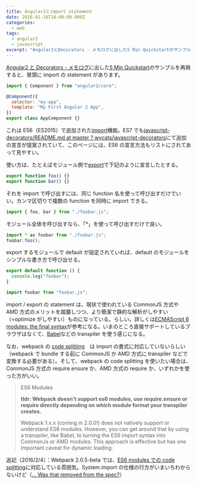 ```yaml
---
title: Angular2とimport statement
date: 2016-01-16T16:00:00.000Z
categories:
  - web
tags:
  - angular2
  - javascript
excerpt: "Angular2とDecorators - メモログに出した5 Min Quickstartのサンプルを再掲すると、冒頭にimportのstatementがあります。"
---
```


[Angular2 と Decorators - メモログ](/blog//2016/01/angular2_with_decorators/)に出した[5 Min Quickstart](https://angular.io/docs/ts/latest/quickstart.html)のサンプルを再掲すると、冒頭に import の statement があります。

```javascript
import { Component } from "angular2/core";

@Component({
  selector: "my-app",
  template: "My First Angular 2 App",
})
export class AppComponent {}
```

これは ES6（ES2015）で追加された[import](https://developer.mozilla.org/en-US/docs/Web/JavaScript/Reference/Statements/import)機能。ES7 でも[javascript-decorators/README.md at master ? wycats/javascript-decorators](https://github.com/leebyron/ecmascript-more-export-from)にて追加の宣言が提案されていて、このページには、ES6 の宣言方法もリストにされてあって見やすい。

使い方は、たとえばモジュール側で[export](https://developer.mozilla.org/en-US/docs/Web/JavaScript/Reference/Statements/export)で下記のように宣言したとする。

```javascript
export function foo() {}
export function bar() {}
```

それを import で呼び出すには、同じ function 名を使って呼び出すだけでいい。カンマ区切りで複数の function を同時に import できる。

```javascript
import { foo, bar } from "./foobar.js";
```

モジュール全体を呼び出すなら、「\*」を使って呼び出すだけで良い。

```javascript
import * as foobar from "./foobar.js";
foobar.foo();
```

export するモジュールで default が設定されていれば、default のモジュールをシンプルな書き方で呼び出せる。

```javascript
export default function () {
  console.log("foobar");
}
```

```javascript
import foobar from "foobar.js";
```

import / export の statement は、現状で使われている CommonJS 方式や AMD 方式のメリットを踏襲しつつ、より簡潔で静的な解析がしやすい（=optimize がしやすい）ものになっている。らしい。詳しくは[ECMAScript 6 modules: the final syntax](http://www.2ality.com/2014/09/es6-modules-final.html)が参考になる。いまのところ直接サポートしているブラウザはなくて、[Babel](https://babeljs.io/docs/learn-es2015/#modules)などの transpiler を使う感じになる。

なお、webpack の [code splitting](https://webpack.github.io/docs/code-splitting.html#es6-modules)　は import の書式に対応していないらしい（webpack で bundle する前に CommonJS か AMD 方式に transpiler などで変換する必要がある）。そして、webpack の code splitting を使いたい場合は、CommonJS 方式の require.ensure か、AMD 方式の require か、いずれかを使った方がいい。

> ES6 Modules
>
> **tldr: Webpack doesn't support es6 modules, use require.ensure or require directly depending on which module format your transpiler creates.**
>
> Webpack 1.x.x (coming in 2.0.0!) does not natively support or understand ES6 modules. However, you can get around that by using a transpiler, like Babel, to turning the ES6 import syntax into CommonJs or AMD modules. This approach is effective but has one important caveat for dynamic loading.

追記（2016/2/4）：Webpack 2.0.5-beta では、[ES6 modules での code splitting](https://gist.github.com/sokra/27b24881210b56bbaff7#es6-modules)に対応している雰囲気。System.import の仕様の行方がいまいちわからないけど（[... Was that removed from the spec?](http://www.2ality.com/2014/09/es6-modules-final.html#comment-2217202273)）

